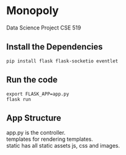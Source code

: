 # Monopoly
Data Science Project CSE 519

## Install the Dependencies
```pip install flask flask-socketio eventlet```

## Run the code
```
export FLASK_APP=app.py
flask run
```

## App Structure

app.py is the controller.  
templates for rendering templates.  
static has all static assets js, css and images.  

